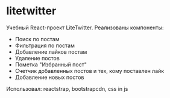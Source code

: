 # litetwitter

<p>Учебный React-проект LiteTwitter. Реализованы компоненты:</p>

<ul>
<li>Поиск по постам</li>
<li>Фильтрация по постам</li>
<li>Добавление лайков постам</li>
<li>Удаление постов</li>
<li>Пометка "Избранный пост"</li>
<li>Счетчик добавленных постов и тех, кому поставлен лайк</li>
<li>Добавление новых постов</li>
</ul>
<p>Использовал: reactstrap, bootstrapcdn, css in js</p>
